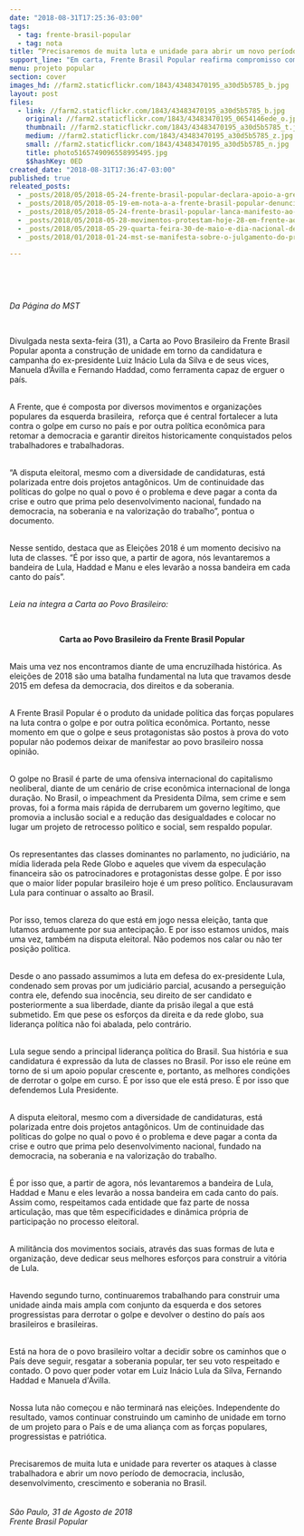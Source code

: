 ```yaml
---
date: "2018-08-31T17:25:36-03:00"
tags:
  - tag: frente-brasil-popular
  - tag: nota
title: “Precisaremos de muita luta e unidade para abrir um novo período de democracia”
support_line: "Em carta, Frente Brasil Popular reafirma compromisso com a luta contra o golpe e por Lula presidente"
menu: projeto popular
section: cover
images_hd: //farm2.staticflickr.com/1843/43483470195_a30d5b5785_b.jpg
layout: post
files:
  - link: //farm2.staticflickr.com/1843/43483470195_a30d5b5785_b.jpg
    original: //farm2.staticflickr.com/1843/43483470195_0654146ede_o.jpg
    thumbnail: //farm2.staticflickr.com/1843/43483470195_a30d5b5785_t.jpg
    medium: //farm2.staticflickr.com/1843/43483470195_a30d5b5785_z.jpg
    small: //farm2.staticflickr.com/1843/43483470195_a30d5b5785_n.jpg
    title: photo5165749096558995495.jpg
    $$hashKey: 0ED
created_date: "2018-08-31T17:36:47-03:00"
published: true
releated_posts:
  - _posts/2018/05/2018-05-24-frente-brasil-popular-declara-apoio-a-greve-dos-caminhoneiros.md
  - _posts/2018/05/2018-05-19-em-nota-a-a-frente-brasil-popular-denuncia-os-recentes-ataques-a-democracia-patrocinado-por-setores-do-poder-judiciario.md
  - _posts/2018/05/2018-05-24-frente-brasil-popular-lanca-manifesto-ao-povo-brasileiro.md
  - _posts/2018/05/2018-05-28-movimentos-protestam-hoje-28-em-frente-ao-predio-da-petrobras-em-sao-paulo.md
  - _posts/2018/05/2018-05-29-quarta-feira-30-de-maio-e-dia-nacional-de-luta.md
  - _posts/2018/01/2018-01-24-mst-se-manifesta-sobre-o-julgamento-do-presidente-lula-no-trf-4.md

---
```

<p>&nbsp;</p>

<p>&nbsp;</p>

<p><em>Da P&aacute;gina do MST</em></p>

<p>&nbsp;</p>

<p>Divulgada nesta sexta-feira (31), a Carta ao Povo Brasileiro da Frente Brasil Popular aponta a constru&ccedil;&atilde;o de unidade em torno da candidatura e campanha do ex-presidente Luiz In&aacute;cio Lula da Silva e de seus vices, Manuela d&rsquo;&Aacute;villa e Fernando Haddad, como ferramenta capaz de erguer o pa&iacute;s.&nbsp;</p>

<p><br />
A Frente, que &eacute; composta por diversos movimentos e organiza&ccedil;&otilde;es populares da esquerda brasileira,&nbsp; refor&ccedil;a que &eacute; central fortalecer a luta contra o golpe em curso no pa&iacute;s e por outra pol&iacute;tica econ&ocirc;mica para retomar a democracia e garantir direitos historicamente conquistados pelos trabalhadores e trabalhadoras.&nbsp;</p>

<p><br />
&ldquo;A disputa eleitoral, mesmo com a diversidade de candidaturas, est&aacute; polarizada entre dois projetos antag&ocirc;nicos. Um de continuidade das pol&iacute;ticas do golpe no qual o povo &eacute; o problema e deve pagar a conta da crise e outro que prima pelo desenvolvimento nacional, fundado na democracia, na soberania e na valoriza&ccedil;&atilde;o do trabalho&rdquo;, pontua o documento.</p>

<p><br />
Nesse sentido, destaca que as Elei&ccedil;&otilde;es 2018 &eacute; um momento decisivo na luta de classes. &ldquo;&Eacute; por isso que, a partir de agora, n&oacute;s levantaremos a bandeira de Lula, Haddad e Manu e eles levar&atilde;o a nossa bandeira em cada canto do pa&iacute;s&rdquo;.</p>

<p><br />
<em>Leia na &iacute;ntegra a Carta ao Povo Brasileiro:</em></p>

<p>&nbsp;</p>

<p style="text-align: center;"><strong>Carta ao Povo Brasileiro da Frente Brasil Popular</strong></p>

<p><br />
Mais uma vez nos encontramos diante de uma encruzilhada hist&oacute;rica. As elei&ccedil;&otilde;es de 2018 s&atilde;o uma batalha fundamental na luta que travamos desde 2015 em defesa da democracia, dos direitos e da soberania.</p>

<p><br />
A Frente Brasil Popular &eacute; o produto da unidade pol&iacute;tica das for&ccedil;as populares na luta contra o golpe e por outra pol&iacute;tica econ&ocirc;mica. Portanto, nesse momento em que o golpe e seus protagonistas s&atilde;o postos &agrave; prova do voto popular n&atilde;o podemos deixar de manifestar ao povo brasileiro nossa opini&atilde;o.</p>

<p><br />
O golpe no Brasil &eacute; parte de uma ofensiva internacional do capitalismo neoliberal, diante de um cen&aacute;rio de crise econ&ocirc;mica internacional de longa dura&ccedil;&atilde;o. No Brasil, o impeachment da Presidenta Dilma, sem crime e sem provas, foi a forma mais r&aacute;pida de derrubarem um governo leg&iacute;timo, que promovia a inclus&atilde;o social e a redu&ccedil;&atilde;o das desigualdades e colocar no lugar um projeto de retrocesso pol&iacute;tico e social, sem respaldo popular.</p>

<p><br />
Os representantes das classes dominantes no parlamento, no judici&aacute;rio, na m&iacute;dia liderada pela Rede Globo e aqueles que vivem da especula&ccedil;&atilde;o financeira s&atilde;o os patrocinadores e protagonistas desse golpe. &Eacute; por isso que o maior l&iacute;der popular brasileiro hoje &eacute; um preso pol&iacute;tico. Enclausuravam Lula para continuar o assalto ao Brasil.</p>

<p><br />
Por isso, temos clareza do que est&aacute; em jogo nessa elei&ccedil;&atilde;o, tanta que lutamos arduamente por sua antecipa&ccedil;&atilde;o. E por isso estamos unidos, mais uma vez, tamb&eacute;m na disputa eleitoral. N&atilde;o podemos nos calar ou n&atilde;o ter posi&ccedil;&atilde;o pol&iacute;tica.</p>

<p><br />
Desde o ano passado assumimos a luta em defesa do ex-presidente Lula, condenado sem provas por um judici&aacute;rio parcial, acusando a persegui&ccedil;&atilde;o contra ele, defendo sua inoc&ecirc;ncia, seu direito de ser candidato e posteriormente a sua liberdade, diante da pris&atilde;o ilegal a que est&aacute; submetido. Em que pese os esfor&ccedil;os da direita e da rede globo, sua lideran&ccedil;a pol&iacute;tica n&atilde;o foi abalada, pelo contr&aacute;rio.</p>

<p><br />
Lula segue sendo a principal lideran&ccedil;a pol&iacute;tica do Brasil. Sua hist&oacute;ria e sua candidatura &eacute; express&atilde;o da luta de classes no Brasil. Por isso ele re&uacute;ne em torno de si um apoio popular crescente e, portanto, as melhores condi&ccedil;&otilde;es de derrotar o golpe em curso. &Eacute; por isso que ele est&aacute; preso. &Eacute; por isso que defendemos Lula Presidente.</p>

<p><br />
A disputa eleitoral, mesmo com a diversidade de candidaturas, est&aacute; polarizada entre dois projetos antag&ocirc;nicos. Um de continuidade das pol&iacute;ticas do golpe no qual o povo &eacute; o problema e deve pagar a conta da crise e outro que prima pelo desenvolvimento nacional, fundado na democracia, na soberania e na valoriza&ccedil;&atilde;o do trabalho.</p>

<p><br />
&Eacute; por isso que, a partir de agora, n&oacute;s levantaremos a bandeira de Lula, Haddad e Manu e eles levar&atilde;o a nossa bandeira em cada canto do pa&iacute;s. Assim como, respeitamos cada entidade que faz parte de nossa articula&ccedil;&atilde;o, mas que t&ecirc;m especificidades e din&acirc;mica pr&oacute;pria de participa&ccedil;&atilde;o no processo eleitoral.</p>

<p><br />
A milit&acirc;ncia dos movimentos sociais, atrav&eacute;s das suas formas de luta e organiza&ccedil;&atilde;o, deve dedicar seus melhores esfor&ccedil;os para construir a vit&oacute;ria de Lula.</p>

<p><br />
Havendo segundo turno, continuaremos trabalhando para construir uma unidade ainda mais ampla com conjunto da esquerda e dos setores progressistas para derrotar o golpe e devolver o destino do pa&iacute;s aos brasileiros e brasileiras.</p>

<p><br />
Est&aacute; na hora de o povo brasileiro voltar a decidir sobre os caminhos que o Pa&iacute;s deve seguir, resgatar a soberania popular, ter seu voto respeitado e contado. O povo quer poder votar em Luiz In&aacute;cio Lula da Silva, Fernando Haddad e Manuela d&#39;&Aacute;villa.</p>

<p><br />
Nossa luta n&atilde;o come&ccedil;ou e n&atilde;o terminar&aacute; nas elei&ccedil;&otilde;es. Independente do resultado, vamos continuar construindo um caminho de unidade em torno de um projeto para o Pa&iacute;s e de uma alian&ccedil;a com as for&ccedil;as populares, progressistas e patri&oacute;tica.</p>

<p><br />
Precisaremos de muita luta e unidade para reverter os ataques &agrave; classe trabalhadora e abrir um novo per&iacute;odo de democracia, inclus&atilde;o, desenvolvimento, crescimento e soberania no Brasil.<br />
&nbsp;<br />
&nbsp;<br />
<em>S&atilde;o Paulo, 31 de Agosto de 2018<br />
Frente Brasil Popular</em></p>
